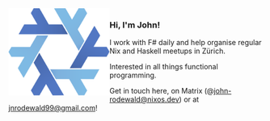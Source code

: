 <img align="left" src="https://github.com/NixOS/nixos-artwork/raw/master/logo/nix-snowflake.svg" alt="drawing" width="200"/>

### Hi, I'm John!

I work with F# daily and help organise regular Nix and Haskell meetups in Zürich.

Interested in all things functional programming.

Get in touch here, on Matrix (@john-rodewald@nixos.dev) or at jnrodewald99@gmail.com!
